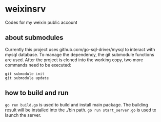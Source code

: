 weixinsrv
=========

Codes for my weixin public account

about submodules
----------------
Currently this project uses github.com/go-sql-driver/mysql to interact with mysql database. To manage the dependency, the git submodule functions are used. After the project is cloned into the working copy, two more commands need to be executed:
```
git submodule init
git submodule update
```
how to build and run
--------------------
```go run build.go```
is used to build and install main package. The building result will be installed into the ./bin path.
```go run start_server.go```
is used to launch the server.